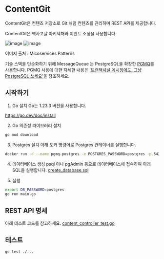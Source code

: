 # ContentGit

ContentGit은 컨텐츠 저장소로 Git 처럼 컨텐츠를 관리하며 REST API를 제공합니다.

ContentGit은 핵사고날 아키텍처와 이벤트 소싱을 사용합니다.

![image](https://github.com/user-attachments/assets/2e17e06d-0c74-49f0-8d47-3c9ab09ed6c8)
![image](https://github.com/user-attachments/assets/306af8c0-9ebd-42c7-be01-5cd9fad60442)

이미지 출처 : Micoservices Patterns

기술 스택을 단순화하기 위해 MessageQueue 는 PostgreSQL을 확장한 [PGMQ](https://github.com/tembo-io/pgmq)를 사용합니다.
PGMQ 사용에 대한 자세한 내용은 ['트랜잭셔널 메시징에도, 그냥 PostgreSQL 쓰세요'](https://yozm.wishket.com/magazine/detail/2833/)을 참조하세요.

## 시작하기

1. Go 설치
Go는 1.23.3 버전을 사용합니다.

https://go.dev/doc/install

2. Go 의존성 라이브러리 설치

```bash
go mod download
```

3. Postgres 설치
아래 도커 명령어로 Postgres 컨테이너를 실행합니다.

```bash
docker run -d --name pgmq-postgres -e POSTGRES_PASSWORD=postgres -p 5432:5432 tembo.docker.scarf.sh/tembo/pg16-pgmq:latest
```

4. 데이터베이스 생성
psql 이나 pgAdmin 등으로 데이터베이스에 접속하여 아래 SQL을 실행합니다.
[create_database.sql](script/database/create_database.sql)

5. 실행
```bash
export DB_PASSWORD=postgres
go run main.go
```

## REST API 명세
아래 테스트 코드를 참고하세요.
[content_controller_test.go](ports/in/web/content_controller_test.go)

## 테스트

```bash
go test ./...
```
